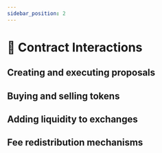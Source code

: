 ```yaml
---
sidebar_position: 2
---
```


# 🤝 Contract Interactions

## Creating and executing proposals

## Buying and selling tokens

## Adding liquidity to exchanges

## Fee redistribution mechanisms 